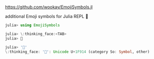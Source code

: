 <https://github.com/wookay/EmojiSymbols.jl>

additional Emoji symbols for Julia REPL 🤔

```julia
julia> using EmojiSymbols

julia> \:thinking_face:<TAB>
julia> 🤔

julia> '🤔'
\:thinking_face: '🤔': Unicode U+1F914 (category So: Symbol, other)
```
